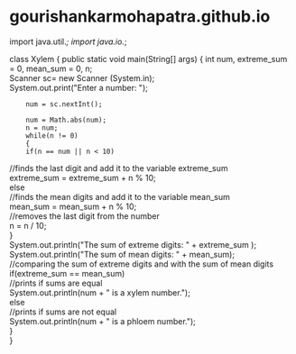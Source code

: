 # gourishankarmohapatra.github.io

import java.util.*;
import java.io.*;

class Xylem 
{
	public static void main(String[] args) 
	{
		int num, extreme_sum = 0, mean_sum = 0, n;   
		Scanner sc= new Scanner (System.in);  
		System.out.print("Enter a number: ");  
		
		num = sc.nextInt();  

		num = Math.abs(num);   
		n = num;    
		while(n != 0)  
		{    
		if(n == num || n < 10)  
//finds the last digit and add it to the variable extreme_sum  
		extreme_sum = extreme_sum + n % 10;  
		else  
//finds the mean digits and add it to the variable mean_sum  
		mean_sum = mean_sum + n % 10;  
//removes the last digit from the number  
		n = n / 10;  
		}  
		System.out.println("The sum of extreme digits: " + extreme_sum );  
		System.out.println("The sum of mean digits: " + mean_sum);  
//comparing the sum of extreme digits and with the sum of mean digits  
		if(extreme_sum  == mean_sum)  
//prints if sums are equal  
		System.out.println(num + " is a xylem number.");  
		else  
//prints if sums are not equal  
		System.out.println(num + " is a phloem number.");  
	}  
}  
